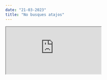 ```yaml
---
date: "21-03-2023"
title: "No busques atajos"
---
```

<iframe src="https://www.youtube.com/embed/ZRtgW4WWuGc" allowfullscreen></iframe>
